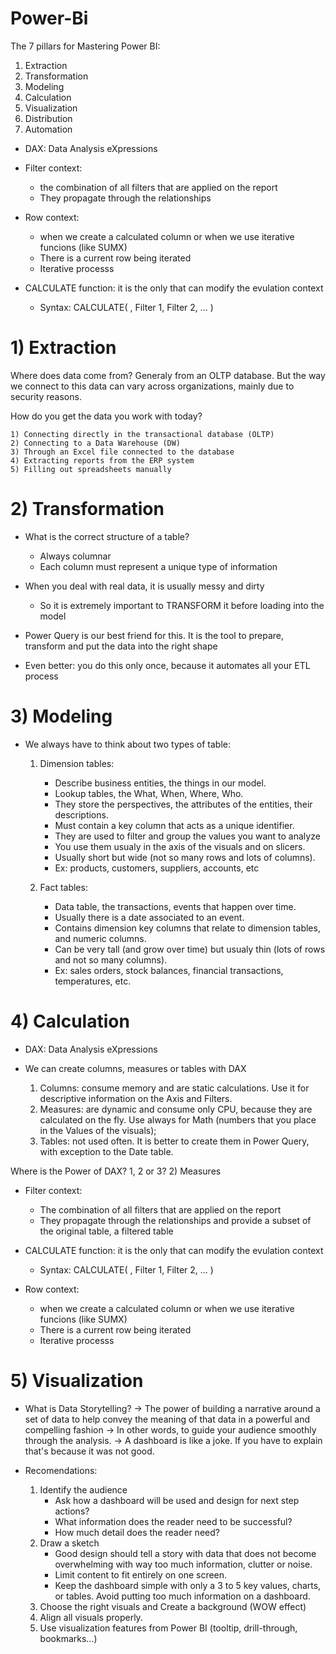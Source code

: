 # Power-Bi
The 7 pillars for Mastering Power BI:

1) Extraction
2) Transformation
3) Modeling
4) Calculation
5) Visualization
6) Distribution
7) Automation

 
- DAX: Data Analysis eXpressions
- Filter context: 
	- the combination of all filters that are applied on the report
	- They propagate through the relationships
- Row context:
	- when we create a calculated column or when we use iterative funcions (like SUMX)
	- There is a current row being iterated
	- Iterative processs

- CALCULATE function: it is the only that can modify the evulation context
	- Syntax: CALCULATE( <expression>, Filter 1, Filter 2, ... )
  
 # 1) Extraction
  
  Where does data come from?
Generaly from an OLTP database. But the way we connect to this data can vary across organizations, mainly due to security reasons.

How do you get the data you work with today?

	1) Connecting directly in the transactional database (OLTP)
	2) Connecting to a Data Warehouse (DW)
	3) Through an Excel file connected to the database
	4) Extracting reports from the ERP system
	5) Filling out spreadsheets manually

 
 # 2) Transformation

- What is the correct structure of a table?
	- Always columnar 
	- Each column must represent a unique type of information

- When you deal with real data, it is usually messy and dirty
	- So it is extremely important to TRANSFORM it before loading into the model

- Power Query is our best friend for this. It is the tool to prepare, transform and put the data into the right shape
- Even better: you do this only once, because it automates all your ETL process

# 3) Modeling

- We always have to think about two types of table:

	1) Dimension tables: 
		- Describe business entities, the things in our model.
		- Lookup tables, the What, When, Where, Who.
		- They store the perspectives, the attributes of the entities, their descriptions.
		- Must contain a key column that acts as a unique identifier.
		- They are used to filter and group the values you want to analyze
		- You use them usualy in the axis of the visuals and on slicers.
		- Usually short but wide (not so many rows and lots of columns).
		- Ex: products, customers, suppliers, accounts, etc

	2) Fact tables:
		- Data table, the transactions, events that happen over time.
		- Usually there is a date associated to an event.
		- Contains dimension key columns that relate to dimension tables, and numeric columns.
		- Can be very tall (and grow over time) but usualy thin (lots of rows and not so many columns).
		- Ex: sales orders, stock balances, financial transactions, temperatures, etc.

# 4) Calculation

- DAX: Data Analysis eXpressions

- We can create columns, measures or tables with DAX
	1) Columns: consume memory and are static calculations. Use it for descriptive information on the Axis and Filters.
	2) Measures: are dynamic and consume only CPU, because they are calculated on the fly. Use always for Math (numbers that you place in the Values of the visuals);
	3) Tables: not used often. It is better to create them in Power Query, with exception to the Date table.

Where is the Power of DAX? 1, 2 or 3?
	2) Measures

- Filter context:
	- The combination of all filters that are applied on the report
	- They propagate through the relationships and provide a subset of the original table, a filtered table

- CALCULATE function: it is the only that can modify the evulation context
	- Syntax: CALCULATE( <expression>, Filter 1, Filter 2, ... )
	
- Row context:
	- when we create a calculated column or when we use iterative funcions (like SUMX)
	- There is a current row being iterated
	- Iterative processs

# 5) Visualization

- What is Data Storytelling?
	-> The power of building a narrative around a set of data to help convey the meaning of that data in a powerful and compelling fashion 
	-> In other words, to guide your audience smoothly through the analysis.
	-> A dashboard is like a joke. If you have to explain that's because it was not good.

- Recomendations:
	1) Identify the audience
		- Ask how a dashboard will be used and design for next step actions?
		- What information does the reader need to be successful?
		- How much detail does the reader need?
	2) Draw a sketch
		- Good design should tell a story with data that does not become overwhelming with way too much information, clutter or noise. 
		- Limit content to fit entirely on one screen.
		- Keep the dashboard simple with only a 3 to 5 key values, charts, or tables. Avoid putting too much information on a dashboard.
	3) Choose the right visuals and Create a background (WOW effect) 
	4) Align all visuals properly. 
	5) Use visualization features from Power BI (tooltip, drill-through, bookmarks...)


